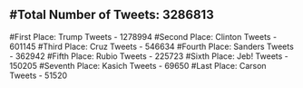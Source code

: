 #Total Number of Tweets: 3286813 
---
#First Place: Trump Tweets - 1278994
#Second Place: Clinton Tweets - 601145
#Third Place: Cruz Tweets - 546634
#Fourth Place: Sanders Tweets - 362942
#Fifth Place: Rubio Tweets - 225723
#Sixth Place: Jeb! Tweets - 150205
#Seventh Place: Kasich Tweets - 69650
#Last Place: Carson Tweets - 51520
